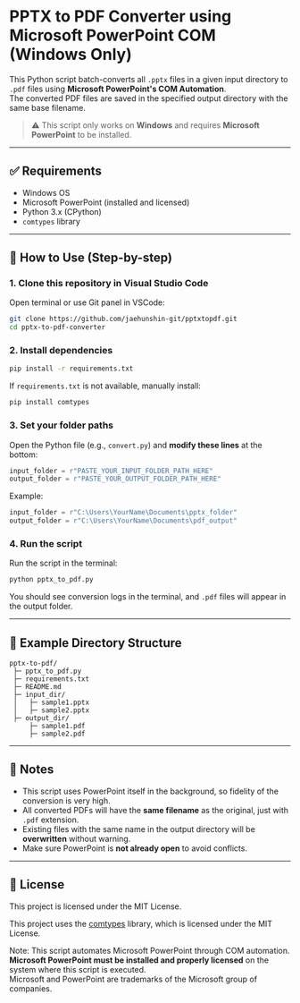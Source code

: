 # PPTX to PDF Converter using Microsoft PowerPoint COM (Windows Only)

This Python script batch-converts all `.pptx` files in a given input directory to `.pdf` files using **Microsoft PowerPoint's COM Automation**.  
The converted PDF files are saved in the specified output directory with the same base filename.

> ⚠ This script only works on **Windows** and requires **Microsoft PowerPoint** to be installed.

---

## ✅ Requirements

- Windows OS
- Microsoft PowerPoint (installed and licensed)
- Python 3.x (CPython)
- `comtypes` library

---

## 🚀 How to Use (Step-by-step)

### 1. Clone this repository in Visual Studio Code

Open terminal or use Git panel in VSCode:

```bash
git clone https://github.com/jaehunshin-git/pptxtopdf.git
cd pptx-to-pdf-converter
```

### 2. Install dependencies

```bash
pip install -r requirements.txt
```

If `requirements.txt` is not available, manually install:

```bash
pip install comtypes
```

### 3. Set your folder paths

Open the Python file (e.g., `convert.py`) and **modify these lines** at the bottom:

```python
input_folder = r"PASTE_YOUR_INPUT_FOLDER_PATH_HERE"
output_folder = r"PASTE_YOUR_OUTPUT_FOLDER_PATH_HERE"
```

Example:

```python
input_folder = r"C:\Users\YourName\Documents\pptx_folder"
output_folder = r"C:\Users\YourName\Documents\pdf_output"
```

### 4. Run the script

Run the script in the terminal:

```bash
python pptx_to_pdf.py
```

You should see conversion logs in the terminal, and `.pdf` files will appear in the output folder.

---

## 📂 Example Directory Structure

```plaintext
pptx-to-pdf/
 ├─ pptx_to_pdf.py
 ├─ requirements.txt
 ├─ README.md
 ├─ input_dir/
 │   ├─ sample1.pptx
 │   ├─ sample2.pptx
 ├─ output_dir/
     ├─ sample1.pdf
     ├─ sample2.pdf
```

---

## 📄 Notes

- This script uses PowerPoint itself in the background, so fidelity of the conversion is very high.
- All converted PDFs will have the **same filename** as the original, just with `.pdf` extension.
- Existing files with the same name in the output directory will be **overwritten** without warning.
- Make sure PowerPoint is **not already open** to avoid conflicts.

---

## 📜 License

This project is licensed under the MIT License.

This project uses the [comtypes](https://github.com/enthought/comtypes) library, which is licensed under the MIT License.

Note: This script automates Microsoft PowerPoint through COM automation.  
**Microsoft PowerPoint must be installed and properly licensed** on the system where this script is executed.  
Microsoft and PowerPoint are trademarks of the Microsoft group of companies.

